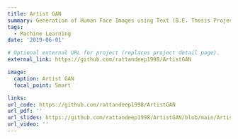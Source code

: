 ```yaml
---
title: Artist GAN
summary: Generation of Human Face Images using Text (B.E. Thesis Project). Developed a novel architecture for generation of human face images from textual descriptions. Combination of text encoder, conditioning augmentation, GANs and feature tuning is used to produce high quality images.
tags:
  - Machine Learning
date: '2019-06-01'

# Optional external URL for project (replaces project detail page).
external_link: https://github.com/rattandeep1998/ArtistGAN

image:
  caption: Artist GAN
  focal_point: Smart

links:
url_code: https://github.com/rattandeep1998/ArtistGAN
url_pdf: ''
url_slides: https://github.com/rattandeep1998/ArtistGAN/blob/main/ArtistGAN.pptx
url_video: ''
---
```

